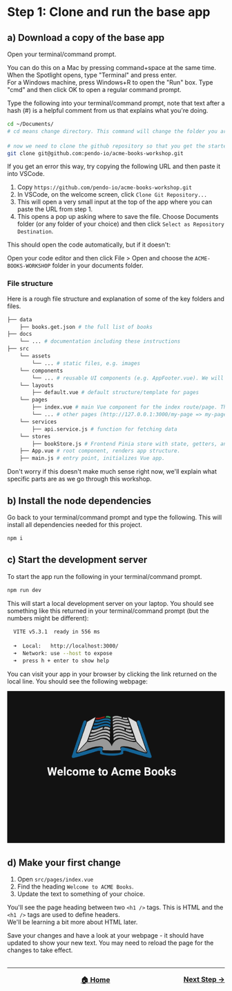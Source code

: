 # Step 1: Clone and run the base app
## a) Download a copy of the base app
Open your terminal/command prompt.

You can do this on a Mac by pressing command+space at the same time. When the Spotlight opens, type "Terminal" and press enter.</br>
For a Windows machine, press Windows+R to open the "Run" box. Type "cmd" and then click OK to open a regular command prompt.

Type the following into your terminal/command prompt, note that text after a hash (#) is a helpful comment from us that explains what you're doing.

```bash
cd ~/Documents/
# cd means change directory. This command will change the folder you are using to your documents so all your work will be saved there.

# now we need to clone the github repository so that you get the starter code on your machine in your documents folder.
git clone git@github.com:pendo-io/acme-books-workshop.git
```
If you get an error this way, try copying the following URL and then paste it into VSCode.
1. Copy `https://github.com/pendo-io/acme-books-workshop.git`
2. In VSCode, on the welcome screen, click `Clone Git Repository...`
3. This will open a very small input at the top of the app where you can paste the URL from step 1.
4. This opens a pop up asking where to save the file. Choose Documents folder (or any folder of your choice) and then click `Select as Repository Destination`.

This should open the code automatically, but if it doesn't:

Open your code editor and then click File > Open and choose the `ACME-BOOKS-WORKSHOP` folder in your documents folder.

### File structure
Here is a rough file structure and explanation of some of the key folders and files.

```bash
├── data
    ├── books.get.json # the full list of books
├── docs
    └── ... # documentation including these instructions
├── src
    └── assets
        └── ... # static files, e.g. images
    └── components
        └── ... # reusable UI components (e.g. AppFooter.vue). We will be using these in our homepage.
    └── layouts
        ├── default.vue # default structure/template for pages
    └── pages
        ├── index.vue # main Vue component for the index route/page. This is our homepage where we will be doing most of the work.
        └── ... # other pages (http://127.0.0.1:3000/my-page => my-page.vue)
    └── services
        ├── api.service.js # function for fetching data
    └── stores
        ├── bookStore.js # Frontend Pinia store with state, getters, and actions to store and manipulate the books data after it has been loaded from file.
    ├── App.vue # root component, renders app structure.
    ├── main.js # entry point, initializes Vue app.
```
Don't worry if this doesn't make much sense right now, we'll explain what specific parts are as we go through this workshop.

## b) Install the node dependencies
Go back to your terminal/command prompt and type the following. This will install all dependencies needed for this project.

```bash
npm i
```

## c) Start the development server
To start the app run the following in your terminal/command prompt.

```bash
npm run dev
```

This will start a local development server on your laptop. You should see something like this returned in your terminal/command prompt (but the numbers might be different):

``` bash
  VITE v5.3.1  ready in 556 ms

  ➜  Local:   http://localhost:3000/
  ➜  Network: use --host to expose
  ➜  press h + enter to show help

```

You can visit your app in your browser by clicking the link returned on the local line. You should see the following webpage:

![Welcome to Acme Books](./../images/step-1.png)

## d) Make your first change
1. Open `src/pages/index.vue`
2. Find the heading `Welcome to ACME Books`.
3. Update the text to something of your choice.

You'll see the page heading between two `<h1 />` tags. This is HTML and the `<h1 />` tags are used to define headers.</br>
We'll be learning a bit more about HTML later.

Save your changes and have a look at your webpage - it should have updated to show your new text. You may need to reload the page for the changes to take effect.

<hr style="margin-top: 32px">
<div style="display: flex; justify-content: space-between; margin-top: 16px; font-weight: bold; font-size: 16px">
  <span></span>
  <span><a href="README.md">🏠 Home</a></span>
  <span><a href="./step-2.md">Next Step →</a></span>
</div>
